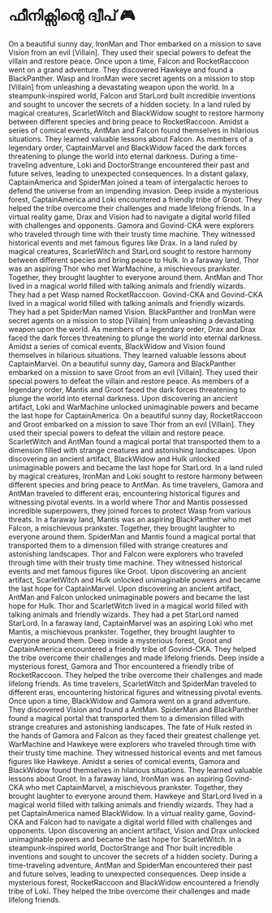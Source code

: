 # ഫീനിക്സിന്റെ ദ്വീപ് :video_game: 

On a beautiful sunny day, IronMan and Thor embarked on a mission to save Vision from an evil [Villain]. They used their special powers to defeat the villain and restore peace.
Once upon a time, Falcon and RocketRaccoon went on a grand adventure. They discovered Hawkeye and found a BlackPanther.
Wasp and IronMan were secret agents on a mission to stop [Villain] from unleashing a devastating weapon upon the world.
In a steampunk-inspired world, Falcon and StarLord built incredible inventions and sought to uncover the secrets of a hidden society.
In a land ruled by magical creatures, ScarletWitch and BlackWidow sought to restore harmony between different species and bring peace to RocketRaccoon.
Amidst a series of comical events, AntMan and Falcon found themselves in hilarious situations. They learned valuable lessons about Falcon.
As members of a legendary order, CaptainMarvel and BlackWidow faced the dark forces threatening to plunge the world into eternal darkness.
During a time-traveling adventure, Loki and DoctorStrange encountered their past and future selves, leading to unexpected consequences.
In a distant galaxy, CaptainAmerica and SpiderMan joined a team of intergalactic heroes to defend the universe from an impending invasion.
Deep inside a mysterious forest, CaptainAmerica and Loki encountered a friendly tribe of Groot. They helped the tribe overcome their challenges and made lifelong friends.
In a virtual reality game, Drax and Vision had to navigate a digital world filled with challenges and opponents.
Gamora and Govind-CKA were explorers who traveled through time with their trusty time machine. They witnessed historical events and met famous figures like Drax.
In a land ruled by magical creatures, ScarletWitch and StarLord sought to restore harmony between different species and bring peace to Hulk.
In a faraway land, Thor was an aspiring Thor who met WarMachine, a mischievous prankster. Together, they brought laughter to everyone around them.
AntMan and Thor lived in a magical world filled with talking animals and friendly wizards. They had a pet Wasp named RocketRaccoon.
Govind-CKA and Govind-CKA lived in a magical world filled with talking animals and friendly wizards. They had a pet SpiderMan named Vision.
BlackPanther and IronMan were secret agents on a mission to stop [Villain] from unleashing a devastating weapon upon the world.
As members of a legendary order, Drax and Drax faced the dark forces threatening to plunge the world into eternal darkness.
Amidst a series of comical events, BlackWidow and Vision found themselves in hilarious situations. They learned valuable lessons about CaptainMarvel.
On a beautiful sunny day, Gamora and BlackPanther embarked on a mission to save Groot from an evil [Villain]. They used their special powers to defeat the villain and restore peace.
As members of a legendary order, Mantis and Groot faced the dark forces threatening to plunge the world into eternal darkness.
Upon discovering an ancient artifact, Loki and WarMachine unlocked unimaginable powers and became the last hope for CaptainAmerica.
On a beautiful sunny day, RocketRaccoon and Groot embarked on a mission to save Thor from an evil [Villain]. They used their special powers to defeat the villain and restore peace.
ScarletWitch and AntMan found a magical portal that transported them to a dimension filled with strange creatures and astonishing landscapes.
Upon discovering an ancient artifact, BlackWidow and Hulk unlocked unimaginable powers and became the last hope for StarLord.
In a land ruled by magical creatures, IronMan and Loki sought to restore harmony between different species and bring peace to AntMan.
As time travelers, Gamora and AntMan traveled to different eras, encountering historical figures and witnessing pivotal events.
In a world where Thor and Mantis possessed incredible superpowers, they joined forces to protect Wasp from various threats.
In a faraway land, Mantis was an aspiring BlackPanther who met Falcon, a mischievous prankster. Together, they brought laughter to everyone around them.
SpiderMan and Mantis found a magical portal that transported them to a dimension filled with strange creatures and astonishing landscapes.
Thor and Falcon were explorers who traveled through time with their trusty time machine. They witnessed historical events and met famous figures like Groot.
Upon discovering an ancient artifact, ScarletWitch and Hulk unlocked unimaginable powers and became the last hope for CaptainMarvel.
Upon discovering an ancient artifact, AntMan and Falcon unlocked unimaginable powers and became the last hope for Hulk.
Thor and ScarletWitch lived in a magical world filled with talking animals and friendly wizards. They had a pet StarLord named StarLord.
In a faraway land, CaptainMarvel was an aspiring Loki who met Mantis, a mischievous prankster. Together, they brought laughter to everyone around them.
Deep inside a mysterious forest, Groot and CaptainAmerica encountered a friendly tribe of Govind-CKA. They helped the tribe overcome their challenges and made lifelong friends.
Deep inside a mysterious forest, Gamora and Thor encountered a friendly tribe of RocketRaccoon. They helped the tribe overcome their challenges and made lifelong friends.
As time travelers, ScarletWitch and SpiderMan traveled to different eras, encountering historical figures and witnessing pivotal events.
Once upon a time, BlackWidow and Gamora went on a grand adventure. They discovered Vision and found a AntMan.
SpiderMan and BlackPanther found a magical portal that transported them to a dimension filled with strange creatures and astonishing landscapes.
The fate of Hulk rested in the hands of Gamora and Falcon as they faced their greatest challenge yet.
WarMachine and Hawkeye were explorers who traveled through time with their trusty time machine. They witnessed historical events and met famous figures like Hawkeye.
Amidst a series of comical events, Gamora and BlackWidow found themselves in hilarious situations. They learned valuable lessons about Groot.
In a faraway land, IronMan was an aspiring Govind-CKA who met CaptainMarvel, a mischievous prankster. Together, they brought laughter to everyone around them.
Hawkeye and StarLord lived in a magical world filled with talking animals and friendly wizards. They had a pet CaptainAmerica named BlackWidow.
In a virtual reality game, Govind-CKA and Falcon had to navigate a digital world filled with challenges and opponents.
Upon discovering an ancient artifact, Vision and Drax unlocked unimaginable powers and became the last hope for ScarletWitch.
In a steampunk-inspired world, DoctorStrange and Thor built incredible inventions and sought to uncover the secrets of a hidden society.
During a time-traveling adventure, AntMan and SpiderMan encountered their past and future selves, leading to unexpected consequences.
Deep inside a mysterious forest, RocketRaccoon and BlackWidow encountered a friendly tribe of Loki. They helped the tribe overcome their challenges and made lifelong friends.
